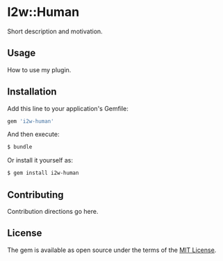 # I2w::Human
Short description and motivation.

## Usage
How to use my plugin.

## Installation
Add this line to your application's Gemfile:

```ruby
gem 'i2w-human'
```

And then execute:
```bash
$ bundle
```

Or install it yourself as:
```bash
$ gem install i2w-human
```

## Contributing
Contribution directions go here.

## License
The gem is available as open source under the terms of the [MIT License](https://opensource.org/licenses/MIT).
